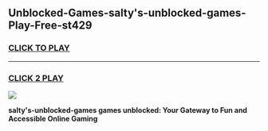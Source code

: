 
## Unblocked-Games-salty's-unblocked-games-Play-Free-st429
<h3>
<a href="https://premium76.site?title=salty's-unblocked-games&ref=22A">CLICK TO PLAY</a></h3>
<hr>

<h3>
<a href="https://premium76.site?title=salty's-unblocked-games&ref=22A">CLICK 2 PLAY</a>
  
</h3>

<a href="https://premium76.site?title=salty's-unblocked-games&ref=22A"><img src="https://clearcache.store/games.png"></a>


**salty's-unblocked-games games unblocked: Your Gateway to Fun and Accessible Online Gaming**
